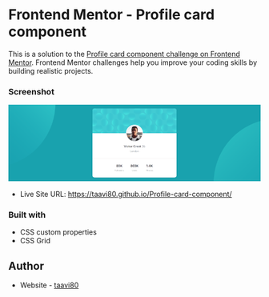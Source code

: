  # Frontend Mentor - Profile card component

This is a solution to the [Profile card component challenge on Frontend Mentor](https://www.frontendmentor.io/challenges/profile-card-component-cfArpWshJ). Frontend Mentor challenges help you improve your coding skills by building realistic projects. 

### Screenshot

![](images/design/Profile-card-component_Desktop.png)

- Live Site URL: https://taavi80.github.io/Profile-card-component/

### Built with
- CSS custom properties
- CSS Grid

## Author
- Website - [taavi80](https://www.frontendmentor.io/profile/taavi80)
